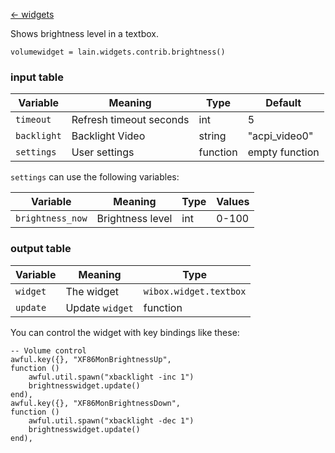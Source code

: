 [<- widgets](https://github.com/copycat-killer/lain/wiki/Widgets)

Shows brightness level in a textbox.

	volumewidget = lain.widgets.contrib.brightness()

### input table

Variable | Meaning | Type | Default
--- | --- | --- | ---
`timeout` | Refresh timeout seconds | int | 5
`backlight` | Backlight Video | string | "acpi_video0" 
`settings` | User settings | function | empty function

`settings` can use the following variables:

Variable | Meaning | Type | Values
--- | --- | --- | ---
`brightness_now` | Brightness level | int | 0-100

### output table

Variable | Meaning | Type
--- | --- | --- 
`widget` | The widget | `wibox.widget.textbox`
`update` | Update `widget` | function

You can control the widget with key bindings like these:

    -- Volume control
    awful.key({}, "XF86MonBrightnessUp",
    function ()
        awful.util.spawn("xbacklight -inc 1")
        brightnesswidget.update()
    end),
    awful.key({}, "XF86MonBrightnessDown",
    function ()
        awful.util.spawn("xbacklight -dec 1")
        brightnesswidget.update()
    end),
